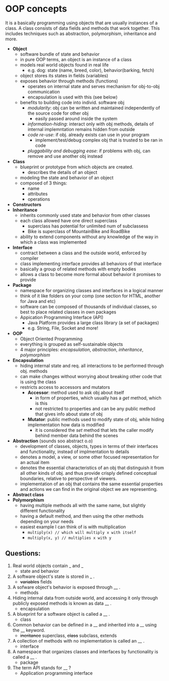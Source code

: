 # OOP concepts
It is a basically programming using objects that are usually instances of a class. A class consists of data fields and methods that work together. This includes techniques such as abstraction, polymorphism, inheritance and more.

- **Object**
    - software bundle of state and behavior
    - in pure OOP terms, an object is an instance of a class
    - models real world objects found in real life
        - e.g. dog: state (name, breed, color), behavior(barking, fetch)
    - object stores its states in fields (variables)
    - exposes behavior through methods (functions)
        - operates on internal state and serves mechanism for obj-to-obj communication
        - encapsulation is used with this (see below)
    - benefits to building code into individ. software obj
        - *modularity*: obj can be written and maintained independently of the source code for other obj
            - easily passed around inside the system
        - *information-hiding*: interact only with obj methods, details of internal implemntation remains hidden from outside
        - *code re-use*: if obj. already exists can use in your program
            - implement/test/debug complex obj that is trusted to be ran in code
        - *pluggability and debugging ease*: if problems with obj, can remove and use another obj instead
- **Class**
    - blueprint or prototype from which objects are created.
        - describes the details of an object
    - modeling the state and behavior of an object
    - composed of 3 things:
        - name
        - attributes
        - operations
- **Constructors**
- **Inheritance**
    - inherits commonly used state and behavior from other classes
    - each class allowed have one direct superclass
        - superclass has potential for unlimited num of subclassess
        - Bike is superclass of MountainBike and RoadBike
    - ability to extend components without any knowledge of the way in which a class was implemented
- **Interface**
    - contract between a class and the outside world, enforced by compiler
    - class implementing interface provides all behaviors of that interface
    - basically a group of related methods with empty bodies
    - allows a class to become more formal about behavior it promises to provide
- **Package**
    - namespace for organizing classes and interfaces in a logical manner
    - think of it like folders on your comp (one section for HTML, another for Java and etc)
    - software can be composed of thousands of individual classes, so best to place related classes in own packages
    - Appication Programming Interface (API)
        - Java Platform provides a large class library (a set of packages)
        - e.g. String, File, Socket and more!
- **OOP**
    - Object Oriented Programming
    - everything is grouped as self-sustainable objects
    - 4 major principles: *encapsulation*, *abstraction*, *inheritance*, *polymorphism*
- **Encapsulation**
    - hiding internal state and req. all interactions to be performed through obj. methods
    - can make changes without worrying about breaking other code that is using the class
    - restricts access to accessors and mutators
        - **Accessor**: method used to ask obj about itself
            - in form of properties, which usually has a *get* method, which is this
            - not restricted to properties and can be any public method that gives info about state of obj
        - **Mutator**: public methods used to modify state of obj, while hiding implementation how data is modified
            - it is considered the *set* method that lets the caller modify behind member data behind the scenes
- **Abstraction** (sounds soo abstract o.o)
    - development of classes, objects, types in terms of their interfaces and functionality, instead of implmentation to details
    - denotes a model, a view, or some other focused representation for an actual item
    - denotes the essential characteristics of an obj that distinguish it from all other kinds of obj. and thus provide crisply defined conceptual boundaries, relative to perspective of viewers.
    - implementation of an obj that contains the same essential properties and actions we can find in the original object we are representing.
- **Abstract class**
- **Polymorphism**
    - having multiple methods all with the same name, but slightly different functionality
    - having a default method, and then using the other methods depending on your needs
    - easiest example I can think of is with multiplication
        - `multiply(x) // which will multiply x with itself`
        - `multiply(x, y) // multiplies x with y`

## Questions:
1. Real world objects contain _ and _
    - state and behavior
2. A software object's state is stored in _ .
    - ~~variables~~ fields
3. A sofware object's behavior is exposed through __ .
    - methods
4. Hiding internal data from outside world, and accessing it only through publicly exposed methods is known as data __ .
    - encapsulation
5. A blueprint for a software object is called a __ .
    - class
6. Common behavior can be defined in a __ and inherited into a __ using the __ keyword.
    - ~~ineritance~~ superclass, ~~class~~ subclass, extends
7. A collection of methods with no implementation is called an __ .
    - interface
8. A namespace that organizes classes and interfaces by functionality is called a __ .
    - package
9. The term API stands for __ ?
    - Application programming interface
